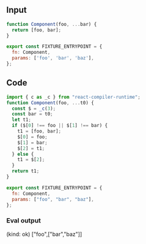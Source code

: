 
## Input

```javascript
function Component(foo, ...bar) {
  return [foo, bar];
}

export const FIXTURE_ENTRYPOINT = {
  fn: Component,
  params: ['foo', 'bar', 'baz'],
};

```

## Code

```javascript
import { c as _c } from "react-compiler-runtime";
function Component(foo, ...t0) {
  const $ = _c(3);
  const bar = t0;
  let t1;
  if ($[0] !== foo || $[1] !== bar) {
    t1 = [foo, bar];
    $[0] = foo;
    $[1] = bar;
    $[2] = t1;
  } else {
    t1 = $[2];
  }
  return t1;
}

export const FIXTURE_ENTRYPOINT = {
  fn: Component,
  params: ["foo", "bar", "baz"],
};

```
      
### Eval output
(kind: ok) ["foo",["bar","baz"]]